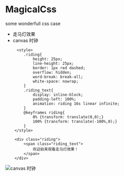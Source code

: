 # MagicalCss
some wonderfull css case

* 走马灯效果
* canvas 时钟
  
```
     <style>
        .riding{
            height: 25px;
            line-height: 25px;
            border: 1px red dashed;
            overflow: hidden;
            word-break: break-all;
            white-space: nowrap;
        }
        .riding_text{
            display: inline-block;
            padding-left: 100%;
            animation: riding 16s linear infinite;
        }
        @keyframes riding{
            0% {transform: translate(0,0);}
            100% {transform: translate(-100%,0);}
        }
    </style>

    <div class="riding">
        <span class="riding_text">
            欢迎前来观看走马灯效果！
        </span>
    </div>
```

![canvas 时钟](https://github.com/guyuezhai/MagicalCss/image/clock.jpg "canvas 时钟")